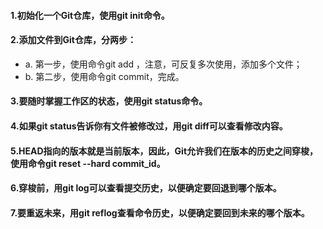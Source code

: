 #### 1.初始化一个Git仓库，使用git init命令。
#### 2.添加文件到Git仓库，分两步：
+ a. 第一步，使用命令git add <file>，注意，可反复多次使用，添加多个文件；
+ b. 第二步，使用命令git commit，完成。

#### 3.要随时掌握工作区的状态，使用git status命令。
#### 4.如果git status告诉你有文件被修改过，用git diff可以查看修改内容。
#### 5.HEAD指向的版本就是当前版本，因此，Git允许我们在版本的历史之间穿梭，使用命令git reset --hard commit_id。
#### 6.穿梭前，用git log可以查看提交历史，以便确定要回退到哪个版本。
#### 7.要重返未来，用git reflog查看命令历史，以便确定要回到未来的哪个版本。
